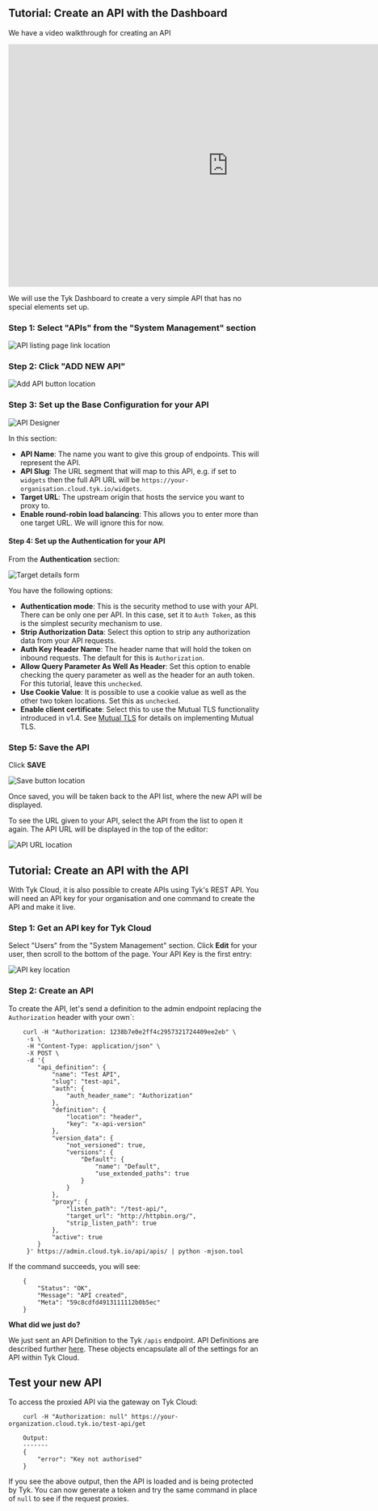 <!-- START OMIT -->
## <a name="with-dashboard"></a>Tutorial: Create an API with the Dashboard

We have a video walkthrough for creating an API

<iframe width="870" height="480" src="https://www.youtube.com/embed/gGM69M9_m1w" frameborder="0" gesture="media" allowfullscreen></iframe>

We will use the Tyk Dashboard to create a very simple API that has no special elements set up.

### Step 1: Select "APIs" from the "System Management" section

![API listing page link location][1]

### Step 2: Click "ADD NEW API"

![Add API button location][2]

### Step 3: Set up the Base Configuration for your API

![API Designer][3]

In this section:

*   **API Name**: The name you want to give this group of endpoints. This will represent the API.
*   **API Slug**: The URL segment that will map to this API, e.g. if set to `widgets` then the full API URL will be `https://your-organisation.cloud.tyk.io/widgets`.
*   **Target URL**: The upstream origin that hosts the service you want to proxy to.
*   **Enable round-robin load balancing**: This allows you to enter more than one target URL. We will ignore this for now.

#### Step 4: Set up the Authentication for your API

From the **Authentication** section:

![Target details form][4]

You have the following options:

*   **Authentication mode**: This is the security method to use with your API. There can be only one per API. In this case, set it to `Auth Token`, as this is the simplest security mechanism to use.
*   **Strip Authorization Data**: Select this option to strip any authorization data from your API requests.
*   **Auth Key Header Name**: The header name that will hold the token on inbound requests. The default for this is `Authorization`.
*   **Allow Query Parameter As Well As Header**: Set this option to enable checking the query parameter as well as the header for an auth token. For this tutorial, leave this `unchecked`.
*   **Use Cookie Value**: It is possible to use a cookie value as well as the other two token locations. Set this as `unchecked`.
*   **Enable client certificate**: Select this to use the Mutual TLS functionality introduced in v1.4. See [Mutual TLS](/docs/security/tls-and-ssl/mutual-tls/) for details on implementing Mutual TLS.

### Step 5: Save the API

Click **SAVE**

![Save button location][5]

Once saved, you will be taken back to the API list, where the new API will be displayed.

To see the URL given to your API, select the API from the list to open it again. The API URL will be displayed in the top of the editor:

![API URL location][6]

## <a name="with-api"></a>Tutorial: Create an API with the API

With Tyk Cloud, it is also possible to create APIs using Tyk's REST API. You will need an API key for your organisation and one command to create the API and make it live.

### Step 1: Get an API key for Tyk Cloud

Select "Users" from the "System Management" section. Click **Edit** for your user, then scroll to the bottom of the page. Your API Key is the first entry:

![API key location][7]

### Step 2: Create an API

To create the API, let's send a definition to the admin endpoint replacing the `Authorization` header with your own`:
```{.copyWrapper}
    curl -H "Authorization: 1238b7e0e2ff4c2957321724409ee2eb" \
     -s \
     -H "Content-Type: application/json" \
     -X POST \
     -d '{
        "api_definition": {
            "name": "Test API",
            "slug": "test-api",
            "auth": {
                "auth_header_name": "Authorization"
            },
            "definition": {
                "location": "header",
                "key": "x-api-version"
            },
            "version_data": {
                "not_versioned": true,
                "versions": {
                    "Default": {
                        "name": "Default",
                        "use_extended_paths": true
                    }
                }
            },
            "proxy": {
                "listen_path": "/test-api/",
                "target_url": "http://httpbin.org/",
                "strip_listen_path": true
            },
            "active": true
        }
     }' https://admin.cloud.tyk.io/api/apis/ | python -mjson.tool
```

[1]: /docs/img/dashboard/system-management/apis2.7.png
[2]: /docs/img/dashboard/system-management/add_API_button_new_2.5.png
[3]: /docs/img/dashboard/system-management/api_settings_2.5.png
[4]: /docs/img/dashboard/system-management/authentication_2.5.png
[5]: /docs/img/dashboard/system-management/api_save_2.5.png
[6]: /docs/img/dashboard/system-management/api_url_2.5.png
[7]: /docs/img/dashboard/system-management/api_access_cred_2.5.png
[8]: /docs/tyk-rest-api/api-definition-object-details/
<!-- END OMIT -->

If the command succeeds, you will see:
```
    {
        "Status": "OK",
        "Message": "API created",
        "Meta": "59c8cdfd4913111112b0b5ec"
    }
```

**What did we just do?**

We just sent an API Definition to the Tyk `/apis` endpoint. API Definitions are described further [here][8]. These objects encapsulate all of the settings for an API within Tyk Cloud.

## <a name="test-new-api"></a>Test your new API

To access the proxied API via the gateway on Tyk Cloud:
```
    curl -H "Authorization: null" https://your-organization.cloud.tyk.io/test-api/get
    
    Output:
    -------
    {
        "error": "Key not authorised"
    }
```

If you see the above output, then the API is loaded and is being protected by Tyk. You can now generate a token and try the same command in place of `null` to see if the request proxies.